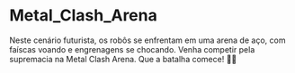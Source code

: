 # Metal_Clash_Arena
Neste cenário futurista, os robôs se enfrentam em uma arena de aço, com faíscas voando e engrenagens se chocando. Venha competir pela supremacia na Metal Clash Arena. Que a batalha comece! 🤖💥
